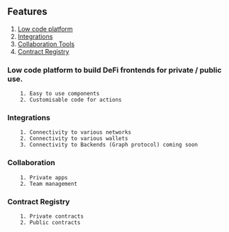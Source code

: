 ## Features

1. [Low code platform](#low-code-platform-to-build-defi-frontends-for-private--public-use)
2. [Integrations](#integrations)
3. [Collaboration Tools](#collaboration)
4. [Contract Registry](#contract-registry)
    
### Low code platform to build DeFi frontends for private / public use.
        1. Easy to use components
        2. Customisable code for actions
### Integrations
        1. Connectivity to various networks
        2. Connectivity to various wallets
        3. Connectivity to Backends (Graph protocol) coming soon
### Collaboration
        1. Private apps
        2. Team management
### Contract Registry
        1. Private contracts
        2. Public contracts